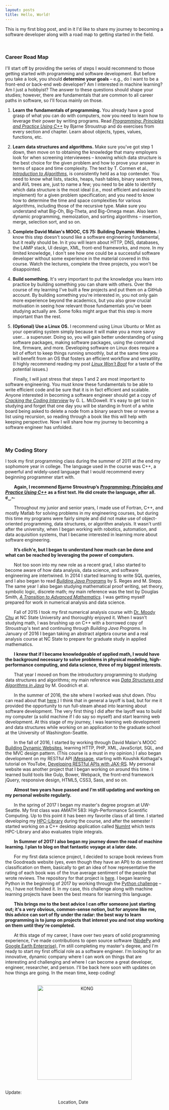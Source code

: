 ```yaml
---
layout: posts
title: Hello, World!
---
```


This is my first blog post, and in it I'd like to share my journey to becoming a software developer along with a road map to getting started in the field.

<br/>

### Career Road Map

I'll start off by providing the series of steps I would recommend to those getting started with programming and software development. But before you take a look, you should **determine your goals** – e.g., do I want to be a front-end or back-end web developer? Am I interested in machine learning? Am I just a hobbyist? The answer to these questions should shape your studies; however, there are fundamentals that are common to all career paths in software, so I'll focus mainly on those.

1. **Learn the fundamentals of programming.** You already have a good grasp of what you can do with computers, now you need to learn how to leverage their power by writing programs. Read [*Programming: Principles and Practice Using C++*](https://www.amazon.com/Programming-Principles-Practice-Using-C-ebook/dp/B00KPTEH8C/ref=sr_1_2?s=books&ie=UTF8&qid=1534189511&sr=1-2&keywords=programming+principles+and+practice+using+c%2B%2B) by Bjarne Stroustrup and do exercises from every section and chapter. Learn about objects, types, values, functions, etc.

2. **Learn data structures and algorithms.** Make sure you've got step 1 down, then move on to obtaining the knowledge that many employers look for when screening interviewees – knowing which data structure is the best choice for the given problem and how to prove your answer in terms of space and time complexity. The text by T. Cormen et al., [*Introduction to Algorithms*](https://www.amazon.com/Introduction-Algorithms-3rd-MIT-Press/dp/0262033844/ref=zg_bs_132570011_2?_encoding=UTF8&psc=1&refRID=PE38KXR7RQ01E0PYKY0R#reader_0262033844), is consistently held as a top contender. You need to know what lists, stacks, heaps, hash tables, binary search trees, and AVL trees are, just to name a few; you need to be able to identify which data structure is the most ideal (i.e., most efficient and easiest to implement) for a given problem specification; and you need to know how to determine the time and space complexities for various algorithms, including those of the recursive type. Make sure you understand what Big-Oh, Big-Theta, and Big-Omega mean. Also learn dynamic programming, memoization, and sorting algorithms – insertion, merge, selection sort, and so on.

3. **Complete David Malan's MOOC, CS 75: Building Dynamic Websites.** I know this step doesn't sound like a software engineering fundamental, but it really should be. In it you will learn about HTTP, DNS, databases, the LAMP stack, UI design, XML, front-end frameworks, and more. In my limited knowledge, I don't see how one could be a successful software developer without some experience in the material covered in this course. Watch the lectures, complete the three projects, you won't be disappointed.

4. **Build something.** It's very important to put the knowledge you learn into practice by building something you can share with others. Over the course of my learning I've built a few projects and put them on a GitHub account. By building something you're interested in, you not only gain more experience beyond the academics, but you also grow crucial motivation in seeing how relevant those fundamentals you've been studying actually are. Some folks might argue that this step is more important than the rest.

5. **(Optional) Use a Linux OS.** I recommend using Linux Ubuntu or Mint as your operating system simply because it will make you a more savvy user... a superuser. Doing so, you will gain better understanding of using software packages, making software packages, using the command line, firmware, and more. Developing software on Linux does require a bit of effort to keep things running smoothly, but at the same time you will benefit from an OS that fosters an efficient workflow and versatility. (I highly recommend reading my post [*Linux Won't Boot*](https://johnns620.github.io/2018/07/07/Linux-Won't-Boot.html) for a taste of the potential issues.)

&nbsp;&nbsp;&nbsp;&nbsp;&nbsp;&nbsp;&nbsp;Finally, I will just stress that steps 1 and 2 are most important to software engineering. You must know these fundamentals to be able to write efficient code and be sure that it is in fact efficient and scalable. Anyone interested in becoming a software engineer should get a copy of [*Cracking the Coding Interview*](https://www.amazon.com/Cracking-Coding-Interview-Programming-Questions/dp/098478280X) by G. L. McDowell. It's easy to get lost in studying and forget that one day you will be standing in front of a white board being asked to delete a node from a binary search tree or reverse a list using recursion, so reading through a book like this will help with keeping perspective. Now I will share how my journey to becoming a software engineer has unfolded.




<br/>

### My Coding Story

I took my first programming class during the summer of 2011 at the end my sophomore year in college. The language used in the course was C++, a powerful and widely-used language that I would recommend every beginning programmer start with.

&nbsp;&nbsp;&nbsp;&nbsp;&nbsp;&nbsp;&nbsp;**Again, I recommend Bjarne Stroustrup’s [*Programming: Principles and Practice Using C++*](https://www.amazon.com/Programming-Principles-Practice-Using-C-ebook/dp/B00KPTEH8C/ref=sr_1_2?s=books&ie=UTF8&qid=1534189511&sr=1-2&keywords=programming+principles+and+practice+using+c%2B%2B) as a first text. He did create the language, after all. ಠ‿↼**

&nbsp;&nbsp;&nbsp;&nbsp;&nbsp;&nbsp;&nbsp;Throughout my junior and senior years, I made use of Fortran, C++, and mostly Matlab for solving problems in my engineering courses, but during this time my programs were fairly simple and did not make use of object-oriented programming, data structures, or algorithm analysis. It wasn't until after the university, when I began working with robotics, automation, and data acquisition systems, that I became interested in learning more about software engineering.

&nbsp;&nbsp;&nbsp;&nbsp;&nbsp;&nbsp;&nbsp;**It’s clich\'e, but I began to understand how much can be done and what can be reached by leveraging the power of computers.**

&nbsp;&nbsp;&nbsp;&nbsp;&nbsp;&nbsp;&nbsp;Not too soon into my new role as a recent grad, I also started to become aware of how data analysis, data science, and software engineering are intertwined. In 2014 I started learning to write SQL queries, and I also began to read [*Building Java Programs*](https://www.amazon.com/Building-Java-Programs-Stuart-Reges/dp/0133360903) by S. Reges and M. Stepp. The same year I also began studying mathematical proof writing, set theory, symbolic logic, discrete math; my main reference was the text by Douglas Smith, [*A Transition to Advanced Mathematics*](https://www.amazon.com/s/ref=nb_sb_ss_i_1_16?url=search-alias%3Dstripbooks&field-keywords=transition+to+advanced+mathematics&sprefix=transition+to+ad%2Cstripbooks%2C153&crid=1VIAAVU9XCXNO). I was getting myself prepared for work in numerical analysis and data science.

&nbsp;&nbsp;&nbsp;&nbsp;&nbsp;&nbsp;&nbsp;Fall of 2015 I took my first numerical analysis course with [Dr. Moody Chu](https://math.sciences.ncsu.edu/people/mtchu/) at NC State University and thoroughly enjoyed it. When I wasn't studying math, I was brushing up on C++ with a borrowed copy of Stroustrup's text and continuing through *Building Java Programs*. In January of 2016 I began taking an abstract algebra course and a real analysis course at NC State to prepare for graduate study in applied mathematics.

&nbsp;&nbsp;&nbsp;&nbsp;&nbsp;&nbsp;&nbsp;**I knew that if I became knowledgeable of applied math, I would have the background necessary to solve problems in physical modeling, high-performance computing, and data science, three of my biggest interests.**

&nbsp;&nbsp;&nbsp;&nbsp;&nbsp;&nbsp;&nbsp;That year I moved on from the introductory programming to studying data structures and algorithms; my main reference was [*Data Structures and Algorithms in Java*](https://www.amazon.com/Data-Structures-Algorithms-Michael-Goodrich/dp/1118771338) by M. Goodrich et al.

&nbsp;&nbsp;&nbsp;&nbsp;&nbsp;&nbsp;&nbsp;In the summer of 2016, the site where I worked was shut down. (You can read about that [here](https://www.bizjournals.com/triangle/blog/techflash/2015/10/monsanto-to-close-research-triangle-park-rd-site.html).) I think that in general a layoff is bad, but for me it provided the opportunity to run full-steam ahead into learning about software development. The very first thing I did after the layoff was to build my computer (a solid machine if I do say so myself) and start learning web development. At this stage of my journey, I was learning web development and data structures while working on an application to the graduate school at the University of Washington-Seattle.

&nbsp;&nbsp;&nbsp;&nbsp;&nbsp;&nbsp;&nbsp;In the fall of 2016, I started by working through David Malan's MOOC [Building Dynamic Websites](http://cs75.tv/2012/summer/), learning HTTP, PHP, XML, JavaScript, SQL, and the MVC design pattern. (This course is a must in my opinion.) I also began development on my RESTful API [jMessage](https://github.com/JohnSell620/jMessage), starting with Koushik Kothagal's tutorial on YouTube, [Developing RESTful APIs with JAX-RS](https://www.youtube.com/watch?v=xkKcdK1u95s&list=PLqq-6Pq4lTTZh5U8RbdXq0WaYvZBz2rbn). My personal website was another project that I began working on around this time. I learned build tools like Gulp, Bower, Webpack, the front-end framework jQuery, responsive design, HTML5, CSS3, Sass, and so on.

&nbsp;&nbsp;&nbsp;&nbsp;&nbsp;&nbsp;&nbsp;**Almost two years have passed and I'm still updating and working on my personal website regularly.**

&nbsp;&nbsp;&nbsp;&nbsp;&nbsp;&nbsp;&nbsp;In the spring of 2017 I began my master's degree program at UW-Seattle. My first class was AMATH 583: High-Performance Scientific Computing. Up to this point it has been my favorite class of all time. I started developing my [HPC-Library](https://github.com/JohnSell620/HPC-Library) during the course, and after the semester I started working on a C++ desktop application called [NumInt](https://github.com/JohnSell620/NumInt) which tests HPC-Library and also evaluates triple integrals.

&nbsp;&nbsp;&nbsp;&nbsp;&nbsp;&nbsp;&nbsp;**In Summer of 2017 I also began my journey down the road of machine learning. I plan to blog on that fantastic voyage at a later date.**

&nbsp;&nbsp;&nbsp;&nbsp;&nbsp;&nbsp;&nbsp;For my first data science project, I decided to scrape book reviews from the Goodreads website (yes, even though they have an API) to do sentiment classification on them, basically to get an idea of how representative the rating of each book was of the true average sentiment of the people that wrote reviews. The repository for that project is [here](https://github.com/JohnSell620/sentiment-analysis-goodreads-reviews). I began learning Python in the beginning of 2017 by working through the [Python challenge](http://www.pythonchallenge.com/) – no, I have not finished it. In my case, this challenge along with machine learning projects have been the best means for learning this language.

&nbsp;&nbsp;&nbsp;&nbsp;&nbsp;&nbsp;&nbsp;**This brings me to the best advice I can offer someone just starting out; it's a very obvious, common-sense notion, but for anyone like me, this advice can sort of fly under the radar: the best way to learn programming is to jump on projects that interest you and not stop working on them until they're completed.**

&nbsp;&nbsp;&nbsp;&nbsp;&nbsp;&nbsp;&nbsp;At this stage of my career, I have over two years of solid programming experience, I've made contributions to open source software ([NodePy](https://github.com/ketch/nodepy) and [Google Earth Enterprise](https://github.com/google/earthenterprise)), I'm still completing my master's degree, and I'm ready to start my first official role as a software engineer. I'm looking for an innovative, dynamic company where I can work on things that are interesting and challenging and where I can become a great developer, engineer, researcher, and person. I'll be back here soon with updates on how things are going. In the mean time, keep coding!

<br />

<div style="text-align: center"><img src="{{ site.baseurl }}/images/kongcode.png" alt="KONG" width="300px" /></div>

<br />

Update:

<div style="text-align: right"> Location, Date &nbsp;&nbsp;&nbsp;&nbsp;&nbsp;&nbsp;&nbsp;&nbsp;&nbsp;&nbsp;&nbsp;&nbsp;&nbsp;&nbsp;&nbsp;&nbsp;&nbsp;&nbsp;&nbsp;&nbsp;&nbsp;&nbsp;&nbsp;&nbsp;&nbsp;&nbsp;&nbsp;&nbsp;&nbsp;&nbsp;&nbsp;&nbsp;&nbsp;&nbsp;&nbsp;&nbsp;&nbsp;&nbsp;&nbsp;&nbsp;&nbsp;&nbsp;&nbsp;&nbsp;&nbsp;&nbsp;&nbsp;&nbsp;&nbsp;&nbsp;&nbsp;&nbsp;&nbsp;&nbsp;&nbsp;&nbsp;&nbsp;&nbsp;&nbsp;&nbsp;</div>

